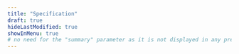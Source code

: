 ```yaml
---
title: "Specification"
draft: true
hideLastModified: true
showInMenu: true
# no need for the "summary" parameter as it is not displayed in any previews
---
```

